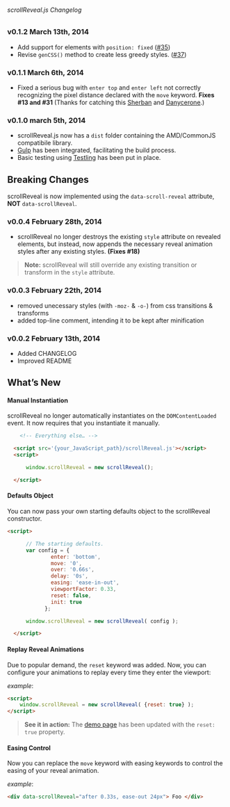 ###### scrollReveal.js Changelog

### v0.1.2   March 13th, 2014

* Add support for elements with `position: fixed` ([#35](https://github.com/julianlloyd/scrollReveal.js/pull/35))
* Revise `genCSS()` method to create less greedy styles. ([#37](https://github.com/julianlloyd/scrollReveal.js/pull/37))

### v0.1.1   March 6th, 2014

* Fixed a serious bug with `enter top` and `enter left` not correctly recognizing the pixel distance declared with the `move` keyword. **Fixes #13 and #31** (Thanks for catching this [Sherban](https://github.com/sherban1988) and [Danycerone](https://github.com/damycerone).)

### v0.1.0   march 5th, 2014

* scrollReveal.js now has a `dist` folder containing the AMD/CommonJS compatibile library.
* [Gulp](http://gulpjs.com/) has been integrated, facilitating the build process.
* Basic testing using [Testling](https://ci.testling.com/) has been put in place.

Breaking Changes
----------------
scrollReveal is now implemented using the `data-scroll-reveal` attribute, **NOT** `data-scrollReveal`.

###  v0.0.4  February 28th, 2014

* scrollReveal no longer destroys the existing `style` attribute on revealed elements, but instead, now appends the necessary reveal animation styles after any existing styles. **(Fixes #18)**

>**Note:** scrollReveal will still override any existing transition or transform in the `style` attribute.

###  v0.0.3  February 22th, 2014

* removed unecessary styles (with `-moz-` & `-o-`) from css transitions & transforms
* added top-line comment, intending it to be kept after minification

###  v0.0.2  February 13th, 2014

* Added CHANGELOG
* Improved README

What’s New
----------
#### Manual Instantiation
scrollReveal no longer automatically instantiates on the `DOMContentLoaded` event. It now requires that you instantiate it manually.

```html
    <!-- Everything else… -->

  <script src='{your_JavaScript_path}/scrollReveal.js'></script>
  <script>

      window.scrollReveal = new scrollReveal();

  </script>
```
#### Defaults Object

You can now pass your own starting defaults object to the scrollReveal constructor.

```html
<script>

      // The starting defaults.
      var config = {
              enter: 'bottom',
              move: '0',
              over: '0.66s',
              delay: '0s',
              easing: 'ease-in-out',
              viewportFactor: 0.33,
              reset: false,
              init: true
            };

      window.scrollReveal = new scrollReveal( config );

  </script>
```
#### Replay Reveal Animations
Due to popular demand, the `reset` keyword was added. Now, you can configure your animations to replay every time they enter the viewport:

*example*:
```html
<script>
    window.scrollReveal = new scrollReveal( {reset: true} );
</script>
```

>**See it in action:** The [demo page](http://julianlloyd.me/scrollreveal) has been updated with the `reset: true` property.

#### Easing Control
Now you can replace the `move` keyword with easing keywords to control the easing of your reveal animation.

*example*:
```html
<div data-scrollReveal="after 0.33s, ease-out 24px"> Foo </div>
```
